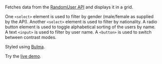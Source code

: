 Fetches data from the [RandomUser API](https://randomuser.me/) and displays it in a grid.

One `<select>` element is used to filter by gender (male/female as supplied by the
API).
Another `<select>` element is used to filter by nationality.
A radio button element is used to toggle alphabetical sorting of the users by
name.
A text `<input>` is used to filter by user name.
A `<button>` is used to switch between contrast modes.

Styled using [Bulma](https://bulma.io).

Try the [live demo](https://user-profiles-1c532.firebaseapp.com/).
